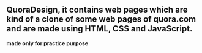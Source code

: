 ## QuoraDesign, it contains web pages which are kind of a clone of some web pages of quora.com and are made using HTML, CSS and JavaScript.
**made only for practice purpose**
